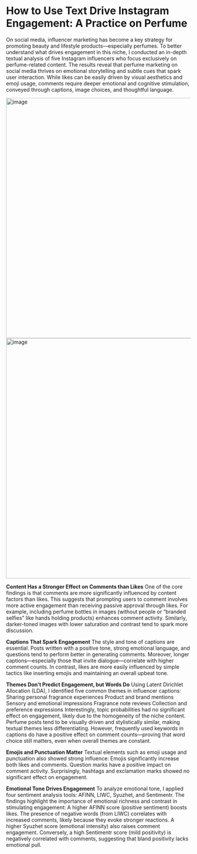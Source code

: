 # How to Use Text Drive Instagram Engagement: A Practice on Perfume

On social media, influencer marketing has become a key strategy for promoting beauty and lifestyle products—especially perfumes. To better understand what drives engagement in this niche, I conducted an in-depth textual analysis of five Instagram influencers who focus exclusively on perfume-related content. The results reveal that perfume marketing on social media thrives on emotional storytelling and subtle cues that spark user interaction. While likes can be easily driven by visual aesthetics and emoji usage, comments require deeper emotional and cognitive stimulation, conveyed through captions, image choices, and thoughtful language.

<img width="1161" height="653" alt="image" src="https://github.com/user-attachments/assets/2cbbabe7-9002-4767-b93a-ccb1979cde7d" />

<img width="1160" height="653" alt="image" src="https://github.com/user-attachments/assets/b6c6a126-ab58-47a4-b562-3b3bfd28e12d" />

**Content Has a Stronger Effect on Comments than Likes**
One of the core findings is that comments are more significantly influenced by content factors than likes. This suggests that prompting users to comment involves more active engagement than receiving passive approval through likes. For example, including perfume bottles in images (without people or “branded selfies” like hands holding products) enhances comment activity. Similarly, darker-toned images with lower saturation and contrast tend to spark more discussion.

**Captions That Spark Engagement**
The style and tone of captions are essential. Posts written with a positive tone, strong emotional language, and questions tend to perform better in generating comments. Moreover, longer captions—especially those that invite dialogue—correlate with higher comment counts. In contrast, likes are more easily influenced by simple tactics like inserting emojis and maintaining an overall upbeat tone.

**Themes Don’t Predict Engagement, but Words Do**
Using Latent Dirichlet Allocation (LDA), I identified five common themes in influencer captions:
Sharing personal fragrance experiences
Product and brand mentions
Sensory and emotional impressions
Fragrance note reviews
Collection and preference expressions
Interestingly, topic probabilities had no significant effect on engagement, likely due to the homogeneity of the niche content. Perfume posts tend to be visually driven and stylistically similar, making textual themes less differentiating. However, frequently used keywords in captions do have a positive effect on comment counts—proving that word choice still matters, even when overall themes are constant.

**Emojis and Punctuation Matter**
Textual elements such as emoji usage and punctuation also showed strong influence:
Emojis significantly increase both likes and comments.
Question marks have a positive impact on comment activity.
Surprisingly, hashtags and exclamation marks showed no significant effect on engagement.

**Emotional Tone Drives Engagement**
To analyze emotional tone, I applied four sentiment analysis tools: AFINN, LIWC, Syuzhet, and Sentimentr. The findings highlight the importance of emotional richness and contrast in stimulating engagement:
A higher AFINN score (positive sentiment) boosts likes.
The presence of negative words (from LIWC) correlates with increased comments, likely because they evoke stronger reactions.
A higher Syuzhet score (emotional intensity) also raises comment engagement.
Conversely, a high Sentimentr score (mild positivity) is negatively correlated with comments, suggesting that bland positivity lacks emotional pull.
